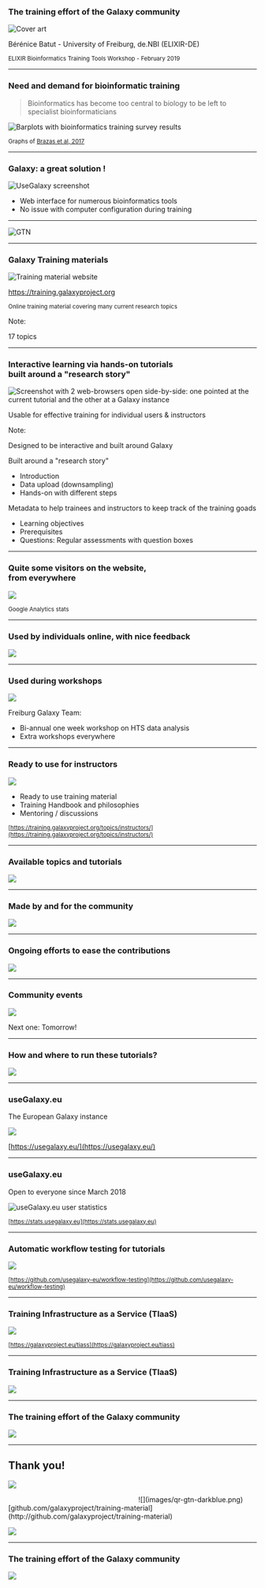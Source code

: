 ### The training effort of the Galaxy community

![Cover art](images/cover_art.png) <!-- .element width="60%" -->

Bérénice Batut - University of Freiburg, de.NBI (ELIXIR-DE)

<small>
ELIXIR Bioinformatics Training Tools Workshop - February 2019
</small>

---
### Need and demand for bioinformatic training

> Bioinformatics has become too central to biology to be left to specialist bioinformaticians<br/>

![Barplots with bioinformatics training survey results](images/brazas_graphs_preferences.png) <!-- .element width="80%" -->

<small>Graphs of [Brazas et al, 2017](http://biorxiv.org/content/early/2017/02/27/098996)</small>

----
### Galaxy: a great solution !

![UseGalaxy screenshot](images/usegalaxy.png) <!-- .element width="60%" -->

- Web interface for numerous bioinformatics tools
- No issue with computer configuration during training

----

![GTN](images/gtn_explanation.svg) <!-- .element width="100%" -->

---
### Galaxy Training materials

![Training material website](images/training_website.png) <!-- .element width="70%" -->

https://training.galaxyproject.org

<small>
Online training material covering many current research topics
</small>

Note:

17 topics

----
### Interactive learning via hands-on tutorials <br>built around a "research story"

![Screenshot with 2 web-browsers open side-by-side: one pointed at the current tutorial and the other at a Galaxy instance](images/interactive_hands_on.svg) <!-- .element width="100%" -->

Usable for effective training for individual users & instructors

Note:

Designed to be interactive and built around Galaxy

Built around a "research story"
- Introduction
- Data upload (downsampling)
- Hands-on with different steps

Metadata to help trainees and instructors to keep track of the training goads
- Learning objectives
- Prerequisites
- Questions: Regular assessments with question boxes

----
### Quite some visitors on the website, <br>from everywhere

![](images/google_analytics.svg) <!-- .element width="100%" -->

<small>Google Analytics stats</small>

----
### Used by individuals online, with nice feedback

![](images/feedbacks.svg) <!-- .element width="90%" -->

----
### Used during workshops

![](images/workshops_pictures.svg) <!-- .element width="100%" -->

Freiburg Galaxy Team: 
- Bi-annual one week workshop on HTS data analysis
- Extra workshops everywhere

----
### Ready to use for instructors

![](images/instructor_training.png) <!-- .element width="80%" -->

- Ready to use training material
- Training Handbook and philosophies
- Mentoring / discussions

<small>[https://training.galaxyproject.org/topics/instructors/](https://training.galaxyproject.org/topics/instructors/)</small>

----
### Available topics and tutorials

![](images/topics_tutorials.svg) <!-- .element width="100%" -->

---
### Made by and for the community

![](images/community.svg) <!-- .element width="100%" -->

----
### Ongoing efforts to ease the contributions

![](images/infra.png) <!-- .element width="100%" -->

----
### Community events

![](images/cofests.png) <!-- .element width="100%" -->

Next one: Tomorrow!

---
### How and where to run these tutorials?

![](images/workflow_data_instances.png) <!-- .element width="100%" -->

----
### useGalaxy.eu

The European Galaxy instance

![](images/usegalaxy-eu.png) <!-- .element width="100%" -->

[https://usegalaxy.eu/](https://usegalaxy.eu/)

----
### useGalaxy.eu

Open to everyone since March 2018

![useGalaxy.eu user statistics](images/usegalaxy-eu-user-statistics.svg) <!-- .element width="100%" -->

<small>[https://stats.usegalaxy.eu](https://stats.usegalaxy.eu)</small>

----
### Automatic workflow testing for tutorials

![](images/workflow_testing.png) <!-- .element width="80%" -->

<small>[https://github.com/usegalaxy-eu/workflow-testing](https://github.com/usegalaxy-eu/workflow-testing)</small>

----
### Training Infrastructure as a Service (TIaaS)

![](images/tiaas.svg) <!-- .element width="85%" -->

<small>[https://galaxyproject.eu/tiass](https://galaxyproject.eu/tiass)</small>

----
### Training Infrastructure as a Service (TIaaS) 

![](images/tiaas_stats.png) <!-- .element width="100%" -->

---
### The training effort of the Galaxy community

![](images/summary.svg) <!-- .element width="100%" -->

---
## Thank you!

![](images/hall_of_fame.png) <!-- .element width="100%" -->

<div id="left">
<section style="text-align: right; margin-right: 2em;">
![](images/qr-gtn-darkblue.png) <!-- .element width="50%" -->
</section>
</div>

<div id="right">
<section style="text-align: left;">
<i class="fab fa-github"></i> [github.com/galaxyproject/training-material](http://github.com/galaxyproject/training-material)

![](images/sponsors.png) <!-- .element width="100%" -->
</section>
</div>

---
### The training effort of the Galaxy community

![](images/summary.svg) <!-- .element width="100%" -->